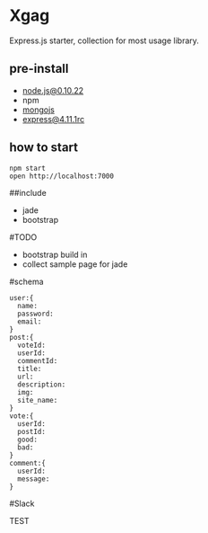 # Xgag

Express.js starter, collection for most usage library.

## pre-install

 * node.js@0.10.22
 * npm
 * [mongojs](https://github.com/mafintosh/mongojs)
 * [express@4.11.1rc](http://github.com/strongloop/express/)

## how to start

```
npm start
open http://localhost:7000
```

##include

 * jade
 * bootstrap

#TODO  

 * bootstrap build in
 * collect sample page for jade

#schema

```
user:{
  name:
  password:
  email:
}
post:{
  voteId:
  userId:
  commentId:
  title:
  url:
  description:
  img:
  site_name:
}
vote:{
  userId:
  postId:
  good:
  bad:
}
comment:{
  userId:
  message:
}
```

#Slack

TEST
